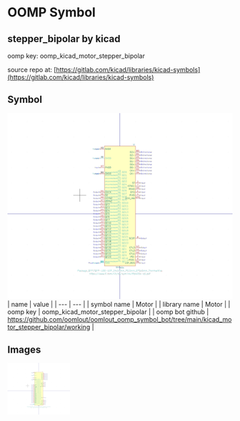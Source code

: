 # OOMP Symbol  
## stepper_bipolar  by kicad  
  
oomp key: oomp_kicad_motor_stepper_bipolar  
  
source repo at: [https://gitlab.com/kicad/libraries/kicad-symbols](https://gitlab.com/kicad/libraries/kicad-symbols)  
## Symbol  
  
[![working.png](working_600.png)](working.png)  
| name | value | 
| --- | --- | 
| symbol name | Motor | 
| library name | Motor | 
| oomp key | oomp_kicad_motor_stepper_bipolar | 
| oomp bot github | https://github.com/oomlout/oomlout_oomp_symbol_bot/tree/main/kicad_motor_stepper_bipolar/working | 
## Images  
  
[![working.png](working_140.png)](working.png)  

